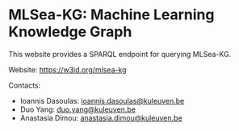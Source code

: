 # MLSea-KG: Machine Learning Knowledge Graph

This website provides a SPARQL endpoint for querying MLSea-KG.

Website:
https://w3id.org/mlsea-kg

Contacts:
- Ioannis Dasoulas: ioannis.dasoulas@kuleuven.be
- Duo Yang: duo.yang@kuleuven.be
- Anastasia Dimou: anastasia.dimou@kuleuven.be
